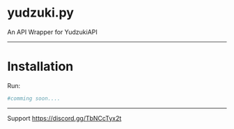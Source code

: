# yudzuki.py

An API Wrapper for YudzukiAPI

***

Installation
====
Run:
```bash
#comming soon....
```

***

Support
https://discord.gg/TbNCcTyx2t 
